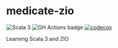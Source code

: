 # medicate-zio
![Scala 3](https://img.shields.io/badge/Scala%203-%23de3423.svg?logo=scala&logoColor=white)
![GH Actions badge](https://github.com/gertjana/medicate-zio/actions/workflows/scala.yml/badge.svg)
[![codecov](https://codecov.io/github/gertjana/medicate-zio/graph/badge.svg?token=F53QPTROF3)](https://codecov.io/github/gertjana/medicate-zio)

Learning Scala 3 and ZIO
